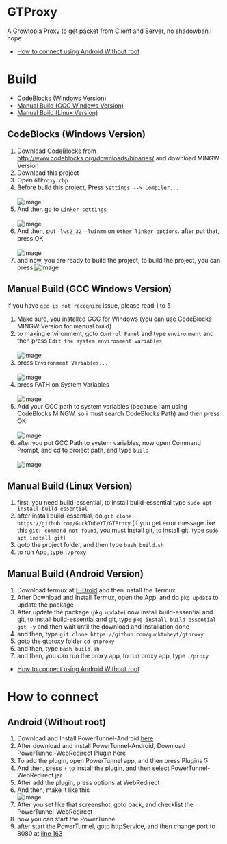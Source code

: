 # GTProxy
A Growtopia Proxy to get packet from Client and Server, no shadowban i hope<br>
- [How to connect using Android Without root](https://github.com/GuckTubeYT/GTProxy#android-without-root)
# Build
- [CodeBlocks (Windows Version)](https://github.com/GuckTubeYT/GTProxy/#codeblocks-windows-version)
- [Manual Build (GCC Windows Version)](https://github.com/GuckTubeYT/GTProxy/#manual-build-gcc-windows-version)
- [Manual Build (Linux Version)](https://github.com/GuckTubeYT/GTProxy/#manual-build-linux-version)
## CodeBlocks (Windows Version)
1. Download CodeBlocks from http://www.codeblocks.org/downloads/binaries/ and download MINGW Version
2. Download this project
3. Open `GTProxy.cbp`
4. Before build this project, Press `Settings --> Compiler...`<br><br>
![image](https://user-images.githubusercontent.com/56192597/216290797-e8e78f02-d576-4235-86c8-53b28dc61813.png)
5. And then go to `Linker settings`<br><br>
![image](https://user-images.githubusercontent.com/56192597/216291324-0becc6b8-b575-4554-994a-32475d316451.png)
6. And then, put `-lws2_32 -lwinmm` on `Other linker options`. after put that, press OK <br><br>
![image](https://user-images.githubusercontent.com/56192597/216291666-1b87ddfa-2938-4c20-96d8-a6a828c36e77.png)
7. and now, you are ready to build the project, to build the project, you can press ![image](https://user-images.githubusercontent.com/56192597/216292002-8de7d903-c974-4a37-bda4-e0f8917342e3.png)
## Manual Build (GCC Windows Version)
If you have `gcc is not recognize` issue, please read 1 to 5
1. Make sure, you installed GCC for Windows (you can use CodeBlocks MINGW Version for manual build)
2. to making environment, goto `Control Panel` and type `environment` and then press `Edit the system environment variables`<br><br>
![image](https://user-images.githubusercontent.com/56192597/216309023-f02bbaa0-5c0c-499e-96e6-3ee622c66d1c.png)
3. press `Environment Variables...`<br><br>
![image](https://user-images.githubusercontent.com/56192597/216309414-ee4ff480-716a-4a12-ad5c-1b32eae45018.png)
4. press PATH on System Variables<br><br>
![image](https://user-images.githubusercontent.com/56192597/216310063-9661f608-f338-4e88-8614-5a1754b7bfec.png)
5. Add your GCC path to system variables (because i am using CodeBlocks MINGW, so i must search CodeBlocks Path) and then press OK <br><br>
![image](https://user-images.githubusercontent.com/56192597/216310430-c2d1c2b7-ea67-431d-9ff5-48c273523890.png)
6. after you put GCC Path to system variables, now open Command Prompt, and cd to project path, and type `build`<br><br>
![image](https://user-images.githubusercontent.com/56192597/216310843-8442f295-5769-42e7-86f6-ce74f6ff4dc8.png)
## Manual Build (Linux Version)
1. first, you need build-essential, to install build-essential type `sudo apt install build-essential`
2. after install build-essential, do `git clone https://github.com/GuckTubeYT/GTProxy` (if you get error message like this `git: command not found`, you must install git, to install git, type `sudo apt install git`)
3. goto the project folder, and then type `bash build.sh`
4. to run App, type `./proxy`
## Manual Build (Android Version)
1. Download termux at [F-Droid](https://f-droid.org/en/packages/com.termux/) and then install the Termux
2. After Download and Install Termux, open the App, and do `pkg update` to update the package
3. After update the package (`pkg update`) now install build-essential and git, to install build-essential and git, type `pkg install build-essential git -y` and then wait until the download and installation done
4. and then, type `git clone https://github.com/gucktubeyt/gtproxy`
5. goto the gtproxy folder `cd gtproxy`
6. and then, type `bash build.sh`
7. and then, you can run the proxy app, to run proxy app, type `./proxy`
- [How to connect using Android Without root](https://github.com/GuckTubeYT/GTProxy#android-without-root)
# How to connect
## Android (Without root)
1. Download and Install PowerTunnel-Android [here](https://github.com/krlvm/PowerTunnel-Android/releases/)
2. After download and install PowerTunnel-Android, Download PowerTunnel-WebRedirect Plugin [here](https://github.com/GuckTubeYT/PowerTunnel-WebRedirect)
3. To add the plugin, open PowerTunnel app, and then press Plugins <img width="15" alt="Screenshot 2023-02-15 070749" src="https://user-images.githubusercontent.com/56192597/218891777-6fc0be5c-13ad-49dd-8bcd-a578085fdc49.png">
4. And then, press + to install the plugin, and then select PowerTunnel-WebRedirect.jar
5. After add the plugin, press options at WebRedirect
6. And then, make it like this<br>
![image](https://user-images.githubusercontent.com/56192597/218891227-2c8f7867-097a-4e56-8841-e9e32dd3ee08.png)<br>
7. After you set like that screenshot, goto back, and checklist the PowerTunnel-WebRedirect
8. now you can start the PowerTunnel
9. after start the PowerTunnel, goto httpService, and then change port to 8080 at [line 163](https://github.com/GuckTubeYT/GTProxy/blob/d79049d48f7ace68a967ebfb8145ffce8a25174f/httpService.c#L163)
